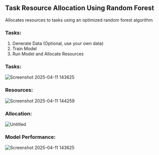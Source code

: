 ## Task Resource Allocation Using Random Forest
Allocates resources to tasks using an optimized random forest algorithm  

### Tasks:  
1) Generate Data (Optional, use your own data)  
2) Train Model
3) Run Model and Allocate Resources    

### Tasks:  
![Screenshot 2025-04-11 143625](https://github.com/user-attachments/assets/459baa54-7f67-4c6c-82cf-43c2fae10399)
### Resources:  
![Screenshot 2025-04-11 144259](https://github.com/user-attachments/assets/09bd1567-b3e4-4dbe-9307-405916cdc6d3)
### Allocation:  
![Untitled](https://github.com/user-attachments/assets/c3998802-2a05-4b27-9c16-4ce08271df20)
### Model Performance:        
![Screenshot 2025-04-11 143625](https://github.com/user-attachments/assets/b24f9501-3670-4362-9dd6-055108a8c312)
